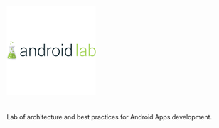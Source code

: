![Logo of Android Lab](https://raw.githubusercontent.com/fabianofranca/android-lab/master/app/src/main/res/drawable-mdpi/ic_androidlab.png)
#

Lab of architecture and best practices for Android Apps development.
